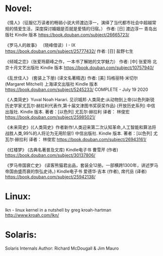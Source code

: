 Novel:
=====================================================================
《情人》（征服亿万读者的畅销小说大师渡边淳一，演绎了当代都市社会中超越常规的情爱生活，深度探讨婚姻是否就是爱情的归宿。）
        作者:  [日] 渡边淳一  青岛出版社 Kindle 版本  https://book.douban.com/subject/26665723/

《罗马人的故事》 （晓峰借读）I - IX  https://book.douban.com/subject/25777432/
        作者:  [日] 盐野七生

《倾城之恋》（张爱玲巅峰之作，一本书了解她的文学魅力）
        作者:  [中] 张爱玲 北京十月文艺出版社 Kindle 版本  https://book.douban.com/subject/10757940/

《乱世佳人》 (套装上下册) (译文名著精选)
        作者:  [美] 玛格丽特·米切尔 (Margaret Mitchell) 上海译文出版社 Kindle 版本 https://book.douban.com/subject/5245233/
        COMPLETE - July 19 2020

《人类简史》Yuval Noah Harari. 见识城邦·人类简史:从动物到上帝(以色列新锐历史学家尤瓦尔·赫拉利代表作,第十届文津图书奖获奖作品) (开放历史系列)  中信出版社. Kindle 版本.
        著者：[以色列] 尤瓦尔·赫拉利 译者： 林俊宏  https://book.douban.com/subject/25985021/

《未来简史》(《人类简史》作者新作!人类迎来第二次认知革命,人工智能和算法将战胜人类,99%的人将沦为无用阶层!)  中信出版社. Kindle 版本.
        著者：[以色列] 尤瓦尔·赫拉利 译者： 林俊宏  https://book.douban.com/subject/26943161/

《红楼梦》 (古典名著普及文库) Kindle电子书
        曹雪芹 (作者)  https://book.douban.com/subject/30137806/

《罗马帝国衰亡史》 (读客熊猫君出品，套装全12册。一部横跨1300年，讲述罗马帝国由盛而衰的恢弘史诗。) Kindle电子书
        爱德华·吉本 (作者), 席代岳 (译者)  https://book.douban.com/subject/25942138/



Linux:
=====================================================================
lkn - linux kernel in a nutshell
        by greg kroah-hartman http://www.kroah.com/lkn/


Solaris:
=====================================================================
Solaris Internals
        Author: Richard McDougall & Jim Mauro

